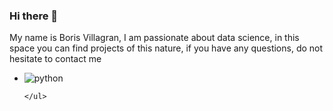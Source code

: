 ### Hi there 👋
<!DOCTYPE html>
<html lang="en">
<head>
    <meta charset="UTF-8">
    <meta http-equiv="X-UA-Compatible" content="IE=edge">
    <meta name="viewport" content="width=device-width, initial-scale=1.0">
    

</head>
<body>
      <p> My name is Boris Villagran, I am passionate about data science, in this space you can find projects of this nature, if you have any questions, do not hesitate to contact me </p>
    <ul style= "width= 200px,  height= 200px"> 
        <li><img src="https://camo.githubusercontent.com/2ffca5d338ece2cf13fdeefdcc183e070d92fdf58b01a09cd5eb64078ec0d185/68747470733a2f2f692e70696e696d672e636f6d2f6f726967696e616c732f64342f32662f38622f64343266386238663166656630646461376138393162616666313738633037322e706e67" alt='python'  ></img> </li>
        
    </ul>
    
</body>
</html>
<!--

